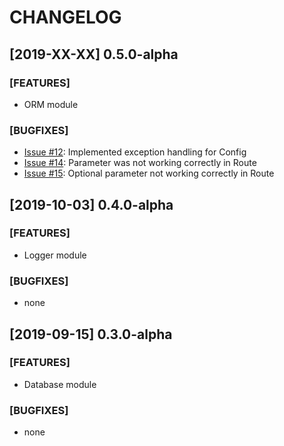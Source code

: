 # CHANGELOG
## [2019-XX-XX] 0.5.0-alpha
### [FEATURES]
- ORM module

### [BUGFIXES]
- [Issue #12](https://github.com/avolutions/avolutions/issues/12): Implemented exception handling for Config 
- [Issue #14](https://github.com/avolutions/avolutions/issues/14): Parameter was not working correctly in Route
- [Issue #15](https://github.com/avolutions/avolutions/issues/15): Optional parameter not working correctly in Route

## [2019-10-03] 0.4.0-alpha
### [FEATURES]
- Logger module

### [BUGFIXES]
- none

## [2019-09-15] 0.3.0-alpha
### [FEATURES]
- Database module

### [BUGFIXES]
- none

